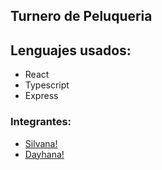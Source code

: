 ## Turnero de Peluqueria 

## Lenguajes usados:
- React
- Typescript
- Express

### Integrantes:
- [Silvana!]('https://github.com/SilvanaZ')
- [Dayhana!]('https://github.com/Dayhana-Benitez')